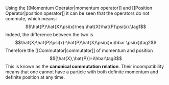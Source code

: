 Using the [[Momentum Operator|momentum operator]] and [[Position Operator|position operator]] it can be seen that the operators do not commute, which means:
$$\hat{P}\hat{X}\psi(x)\neq 
\hat{X}\hat{P}\psi(x).\tag1$$
Indeed, the difference between the two is $$\hat{X}\hat{P}\psi(x)-\hat{P}\hat{X}\psi(x)=i\hbar \psi(x)\tag2$$
Therefore the [[Commutator|commutator]] of momentum and position
$$[\hat{X},\hat{P}]=i\hbar\tag3$$
This is known as the **canonical commutation relation**. Their incompatibility means that one cannot have a particle with both definite momentum and definite position at any time.